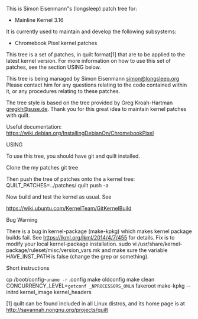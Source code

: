 This is Simon Eisenmann"s (longsleep) patch tree for:
  - Mainline Kernel 3.16

It is currently used to maintain and develop the following subsystems:
  - Chromebook Pixel kernel patches

This tree is a set of patches, in quilt format[1] that are to be applied
to the latest kernel version.  For more information on how to use this
set of patches, see the section USING below.

This tree is being managed by Simon Eisenmann <simon@longsleep.org>
Please contact him for any questions relating to the code contained
within it, or any procedures relating to these patches.

The tree style is based on the tree provided by Greg Kroah-Hartman
<gregkh@suse.de>. Thank you for this great idea to maintain kernel
patches with quilt.

Useful documentation:
 https://wiki.debian.org/InstallingDebianOn/ChromebookPixel

USING

To use this tree, you should have git and quilt installed.

Clone the my patches git tree

Then push the tree of patches onto the a kernel tree:
  QUILT_PATCHES=../patches/ quilt push -a

Now build and test the kernel as usual. See

  https://wiki.ubuntu.com/KernelTeam/GitKernelBuild

Bug Warning

  There is a bug in kernel-package (make-kpkg) which makes kernel package builds fail.
  See https://lkml.org/lkml/2014/4/7/455 for details. Fix is to modify your local
  kernel-package installation.
  sudo vi /usr/share/kernel-package/ruleset/misc/version_vars.mk
  and make sure the variable HAVE_INST_PATH is false (change the grep or something).

Short instructions

  cp /boot/config-`uname -r` .config
  make oldconfig
  make clean
  CONCURRENCY_LEVEL=`getconf _NPROCESSORS_ONLN` fakeroot make-kpkg --initrd kernel_image kernel_headers


[1] quilt can be found included in all Linux distros, and its home page
    is at http://savannah.nongnu.org/projects/quilt
